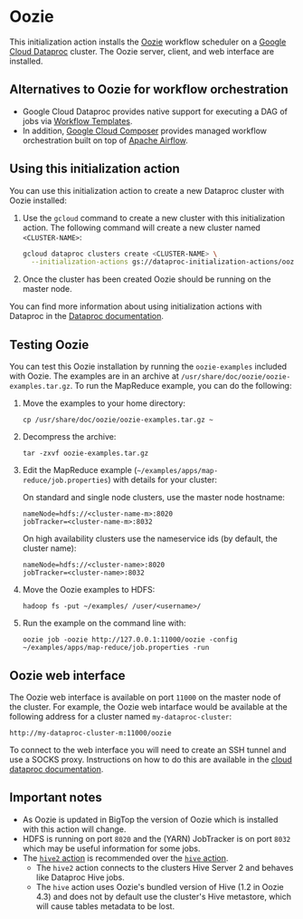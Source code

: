 # Oozie

This initialization action installs the [Oozie](http://oozie.apache.org) workflow scheduler on a [Google Cloud Dataproc](https://cloud.google.com/dataproc) cluster. The Oozie server, client, and web interface are installed.

## Alternatives to Oozie for workflow orchestration

* Google Cloud Dataproc provides native support for executing a DAG of jobs via
[Workflow Templates](https://cloud.google.com/dataproc/docs/concepts/workflows/overview).
* In addition, [Google Cloud Composer](https://cloud.google.com/composer/) provides managed workflow orchestration built on top of [Apache Airflow](https://airflow.apache.org/).

## Using this initialization action

You can use this initialization action to create a new Dataproc cluster with Oozie installed:

1. Use the `gcloud` command to create a new cluster with this initialization action. The following command will create a new cluster named `<CLUSTER-NAME>`:

    ```bash
    gcloud dataproc clusters create <CLUSTER-NAME> \
      --initialization-actions gs://dataproc-initialization-actions/oozie/oozie.sh
    ```
1. Once the cluster has been created Oozie should be running on the master node.

You can find more information about using initialization actions with Dataproc in the [Dataproc documentation](https://cloud.google.com/dataproc/init-actions).

## Testing Oozie

You can test this Oozie installation by running the `oozie-examples` included with Oozie. The examples are in an archive at `/usr/share/doc/oozie/oozie-examples.tar.gz`. To run the MapReduce example, you can do the following:

1. Move the examples to your home directory:
    ```
    cp /usr/share/doc/oozie/oozie-examples.tar.gz ~
    ```
1. Decompress the archive:<br/>
    ```
    tar -zxvf oozie-examples.tar.gz
    ```
1. Edit the MapReduce example (`~/examples/apps/map-reduce/job.properties`) with details for your cluster:

    On standard and single node clusters, use the master node hostname:
    ```
    nameNode=hdfs://<cluster-name-m>:8020
    jobTracker=<cluster-name-m>:8032
    ```
    
    On high availability clusters use the nameservice ids (by default, the cluster name):
    ```
    nameNode=hdfs://<cluster-name>:8020
    jobTracker=<cluster-name>:8032
    ```
1. Move the Oozie examples to HDFS:
    ```
    hadoop fs -put ~/examples/ /user/<username>/
    ```
1. Run the example on the command line with:<br/>
    ```
    oozie job -oozie http://127.0.0.1:11000/oozie -config ~/examples/apps/map-reduce/job.properties -run
    ```

## Oozie web interface

The Oozie web interface is available on port `11000` on the master node of the cluster. For example, the Oozie web intarface would be available at the following address for a cluster named `my-dataproc-cluster`:

    http://my-dataproc-cluster-m:11000/oozie

To connect to the web interface you will need to create an SSH tunnel and use a SOCKS proxy. Instructions on how to do this are available in the [cloud dataproc documentation](https://cloud.google.com/dataproc/cluster-web-interfaces).

## Important notes

* As Oozie is updated in BigTop the version of Oozie which is installed with this action will change.
* HDFS is running on port `8020` and the (YARN) JobTracker is on port `8032` which may be useful information for some jobs.
* The [`hive2` action](https://oozie.apache.org/docs/4.3.0/DG_Hive2ActionExtension.html) is recommended over the [`hive` action](https://oozie.apache.org/docs/4.3.0/DG_HiveActionExtension.html).
  * The `hive2` action connects to the clusters Hive Server 2 and behaves like Dataproc Hive jobs.
  * The `hive` action uses Oozie's bundled version of Hive (1.2 in Oozie 4.3) and does not by default use the cluster's Hive metastore, which will cause tables metadata to be lost.
